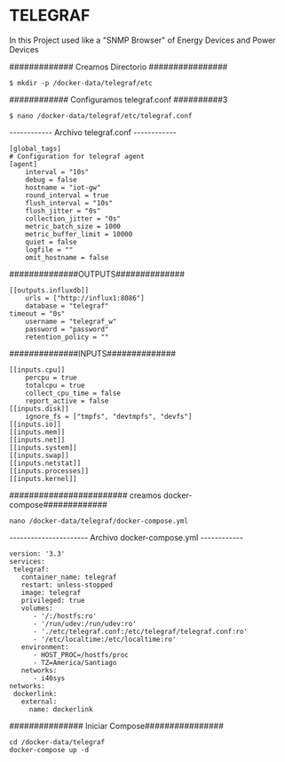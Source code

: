# TELEGRAF
In this Project used like a "SNMP Browser" of Energy Devices and Power Devices

############# Creamos Directorio ################

``` 
$ mkdir -p /docker-data/telegraf/etc
```

############ Configuramos telegraf.conf ##########3

```
$ nano /docker-data/telegraf/etc/telegraf.conf
```

------------ Archivo telegraf.conf ------------

```
[global_tags]
# Configuration for telegraf agent
[agent]
    interval = "10s"
    debug = false
    hostname = "iot-gw"
    round_interval = true
    flush_interval = "10s"
    flush_jitter = "0s"
    collection_jitter = "0s"
    metric_batch_size = 1000
    metric_buffer_limit = 10000
    quiet = false
    logfile = ""
    omit_hostname = false
```

##############OUTPUTS##############

```
[[outputs.influxdb]]
    urls = ["http://influx1:8086"]
    database = "telegraf"
timeout = "0s"
    username = "telegraf_w"
    password = "password"
    retention_policy = ""    
```
    
##############INPUTS##############

```
[[inputs.cpu]]
    percpu = true
    totalcpu = true
    collect_cpu_time = false
    report_active = false
[[inputs.disk]]
    ignore_fs = ["tmpfs", "devtmpfs", "devfs"]
[[inputs.io]]
[[inputs.mem]]
[[inputs.net]]
[[inputs.system]]
[[inputs.swap]]
[[inputs.netstat]]
[[inputs.processes]]
[[inputs.kernel]]
```

######################## creamos docker-compose#############

```
nano /docker-data/telegraf/docker-compose.yml
```

---------------------- Archivo docker-compose.yml ------------

```
version: '3.3'
services:
 telegraf:
   container_name: telegraf
   restart: unless-stopped
   image: telegraf
   privileged: true
   volumes:
      - '/:/hostfs:ro'
      - '/run/udev:/run/udev:ro'
      - './etc/telegraf.conf:/etc/telegraf/telegraf.conf:ro'
      - '/etc/localtime:/etc/localtime:ro'
   environment:
      - HOST_PROC=/hostfs/proc
      - TZ=America/Santiago
   networks:
      - i40sys
networks:
 dockerlink:
   external:
     name: dockerlink
```

############### Iniciar Compose################

```
cd /docker-data/telegraf
docker-compose up -d
```
